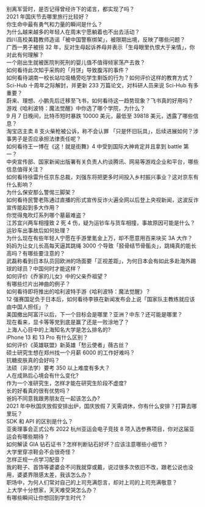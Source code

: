 别离军营时，是否记得曾经许下的诺言，都实现了吗？  
2021 年国庆节去哪里旅行比较好？  
你生命中最有勇气和力量的瞬间是什么？  
为什么越来越多的年轻人在周末宁愿躺着也不出去活动？  
四川高校美籍教师造谣「被中国警察绑架」，被限期出境，反映了哪些问题？  
广西一男子被拐 32 年，反对生母起诉养母并表示「生母眼里仇恨大于亲情」，你对此有何理解？  
一个刚出生就被医院判死刑的婴儿值不值得倾家荡产去救？  
如何看待此次知乎采购的「月饼」导致腹泻的事件？  
如何看待湖南一校长站垃圾桶旁吃学生剩饭的行为？如何评价这样的教育方式？  
Sci-Hub 十周年之际解封，并更新 233 万篇论文，对科研人员来说 Sci-Hub 有多重要？  
蔚来、理想、小鹏先后迁移至飞书，如何看待这一趋势现象？飞书真的好用吗？  
游戏《哈利波特：魔法觉醒》中你选了哪个学院，为什么？  
9 月 7 日晚间，比特币短时暴跌 10000 美元，最低至  39818 美元，透露了哪些信息？  
淘宝店主卖 8 支火柴枪被公诉，称不会认罪 「只是怀旧玩具」，后续进展如何？涉事男子是否应承担法律责任呢？  
如何看待王一博在《这！就是街舞》4 中受到国际大神肯定并且拿到 battle 第一？  
中央宣传部、国家新闻出版署有关负责人约谈腾讯、网易等游戏企业和平台，哪些信息值得关注？  
如何看待徐雷升任京东总裁，刘强东将把更多时间投入乡村振兴事业？这对京东有什么影响？  
为什么保安那么警惕三脚架？  
如何看待民警老陈通过直播的形式宣传反诈火遍全网以后登上央视新闻，这波反诈宣传能起到多大作用？  
你觉得鬼吹灯系列哪个墓最难盗？  
江苏宜兴两车相撞致 2 死 4 伤，疑为运钞车与货车相撞，事故原因可能是什么？运钞车出事故后如何处理？  
为什么现在有些年轻人宁愿在手游里氪金上万，却不愿意用百来块买 3A 大作？  
妈妈为让女儿长高每天逼其跳绳 3000 个导致「胫骨结节骨骺炎」，跳绳真的能长高吗？有哪些要注意的？  
武磊称看到日本队员回欧洲的场面要「正视差距」，为何日本会有如此多赴海外踢球的球员？中国何时才能这样？  
如何评价《乔家的儿女》中的父亲乔祖望？  
有哪些烂片出神曲的例子？  
如何看待即将推出的哈利波特手游《哈利波特：魔法觉醒》？  
12 强赛国足负于日本后，如何看待李铁在新闻发布会上说「国家队主教练就应该由中国人担任」？  
美国撤出阿富汗以后，下一个目标会是哪里？亚洲？中东？还可能是哪里？  
现在看来，显卡等等党到底是赢了还是一败涂地了？  
上海人心目中的上海知名大学是怎么排名的?  
iPhone 13 和 13 Pro 有什么区别？  
如何评价《英雄联盟》新英雄「愁云使者」薇古丝？  
硕士研究生想在郑州找一个月薪 6000 的工作好难吗？  
抗糖皮肤真的会好吗？  
法硕（非法学）要考 350 以上难度有多大？  
人在成熟后心境会有什么变化?  
作为一个准研究生，怎样才能在研究生阶段不虚度?  
长的好看真的很有优势吗？  
爸妈不同意我跟男朋友在一起该怎么办?  
2021 年中秋国庆放假安排出炉，国庆放假  7  天需调休，你有什么安排？打算去哪里玩？  
SDK 和 API 的区别是什么？  
亚奥理事会正式公布 2022 杭州亚运会电子竞技 8 项入选参赛项目，你对这届亚运会有哪些期待？  
如何解读 GIA 钻石证书？怎样判断钻石好坏？应该注意哪些小细节？  
大学里穿凉鞋会不会很奇怪？  
怎样正规一点学习配音？  
我的鞋子、首饰等婆婆会不问我就穿或戴，说过很多次依旧不改，跟老公说也没用，婆婆界限感太差，我该怎么办？  
职场中，为何人们常对自己的上司充满怨言，却对上司的上司充满敬意？  
上大学十分想家，天天难受哭怎么办？  
有哪些瞬间让你想回到学生时代？  

